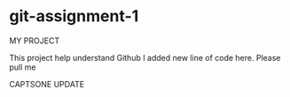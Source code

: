 # git-assignment-1

MY PROJECT 

This project help understand Github
I added new line of code here. Please pull me 


CAPTSONE UPDATE
